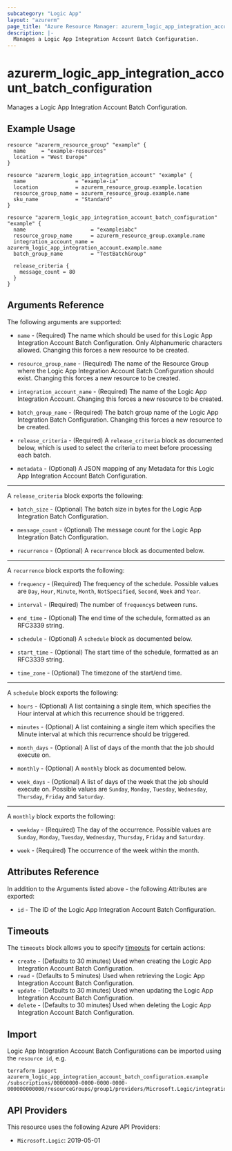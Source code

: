 ```yaml
---
subcategory: "Logic App"
layout: "azurerm"
page_title: "Azure Resource Manager: azurerm_logic_app_integration_account_batch_configuration"
description: |-
  Manages a Logic App Integration Account Batch Configuration.
---
```


# azurerm_logic_app_integration_account_batch_configuration

Manages a Logic App Integration Account Batch Configuration.

## Example Usage

```hcl
resource "azurerm_resource_group" "example" {
  name     = "example-resources"
  location = "West Europe"
}

resource "azurerm_logic_app_integration_account" "example" {
  name                = "example-ia"
  location            = azurerm_resource_group.example.location
  resource_group_name = azurerm_resource_group.example.name
  sku_name            = "Standard"
}

resource "azurerm_logic_app_integration_account_batch_configuration" "example" {
  name                     = "exampleiabc"
  resource_group_name      = azurerm_resource_group.example.name
  integration_account_name = azurerm_logic_app_integration_account.example.name
  batch_group_name         = "TestBatchGroup"

  release_criteria {
    message_count = 80
  }
}
```

## Arguments Reference

The following arguments are supported:

* `name` - (Required) The name which should be used for this Logic App Integration Account Batch Configuration. Only Alphanumeric characters allowed. Changing this forces a new resource to be created.

* `resource_group_name` - (Required) The name of the Resource Group where the Logic App Integration Account Batch Configuration should exist. Changing this forces a new resource to be created.

* `integration_account_name` - (Required) The name of the Logic App Integration Account. Changing this forces a new resource to be created.

* `batch_group_name` - (Required) The batch group name of the Logic App Integration Batch Configuration. Changing this forces a new resource to be created.

* `release_criteria` - (Required) A `release_criteria` block as documented below, which is used to select the criteria to meet before processing each batch.

* `metadata` - (Optional) A JSON mapping of any Metadata for this Logic App Integration Account Batch Configuration.

---

A `release_criteria` block exports the following:

* `batch_size` - (Optional) The batch size in bytes for the Logic App Integration Batch Configuration.

* `message_count` - (Optional) The message count for the Logic App Integration Batch Configuration.

* `recurrence` - (Optional) A `recurrence` block as documented below.

---

A `recurrence` block exports the following:

* `frequency` - (Required) The frequency of the schedule. Possible values are `Day`, `Hour`, `Minute`, `Month`, `NotSpecified`, `Second`, `Week` and `Year`.

* `interval` - (Required) The number of `frequency`s between runs.

* `end_time` - (Optional) The end time of the schedule, formatted as an RFC3339 string.

* `schedule` - (Optional) A `schedule` block as documented below.

* `start_time` - (Optional) The start time of the schedule, formatted as an RFC3339 string.

* `time_zone` - (Optional) The timezone of the start/end time.

---

A `schedule` block exports the following:

* `hours` - (Optional) A list containing a single item, which specifies the Hour interval at which this recurrence should be triggered.

* `minutes` - (Optional) A list containing a single item which specifies the Minute interval at which this recurrence should be triggered.

* `month_days` - (Optional) A list of days of the month that the job should execute on.

* `monthly` - (Optional) A `monthly` block as documented below.

* `week_days` - (Optional) A list of days of the week that the job should execute on. Possible values are `Sunday`, `Monday`, `Tuesday`, `Wednesday`, `Thursday`, `Friday` and `Saturday`.

---

A `monthly` block exports the following:

* `weekday` - (Required) The day of the occurrence. Possible values are `Sunday`, `Monday`, `Tuesday`, `Wednesday`, `Thursday`, `Friday` and `Saturday`.

* `week` - (Required) The occurrence of the week within the month.

## Attributes Reference

In addition to the Arguments listed above - the following Attributes are exported:

* `id` - The ID of the Logic App Integration Account Batch Configuration.

## Timeouts

The `timeouts` block allows you to specify [timeouts](https://www.terraform.io/language/resources/syntax#operation-timeouts) for certain actions:

* `create` - (Defaults to 30 minutes) Used when creating the Logic App Integration Account Batch Configuration.
* `read` - (Defaults to 5 minutes) Used when retrieving the Logic App Integration Account Batch Configuration.
* `update` - (Defaults to 30 minutes) Used when updating the Logic App Integration Account Batch Configuration.
* `delete` - (Defaults to 30 minutes) Used when deleting the Logic App Integration Account Batch Configuration.

## Import

Logic App Integration Account Batch Configurations can be imported using the `resource id`, e.g.

```shell
terraform import azurerm_logic_app_integration_account_batch_configuration.example /subscriptions/00000000-0000-0000-0000-000000000000/resourceGroups/group1/providers/Microsoft.Logic/integrationAccounts/account1/batchConfigurations/batchConfiguration1
```

## API Providers
<!-- This section is generated, changes will be overwritten -->
This resource uses the following Azure API Providers:

* `Microsoft.Logic`: 2019-05-01
